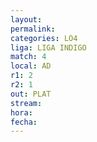 ```yaml
---
layout: 
permalink: 
categories: LO4
liga: LIGA INDIGO
match: 4
local: AD
r1: 2
r2: 1
out: PLAT
stream: 
hora: 
fecha:
---
```

